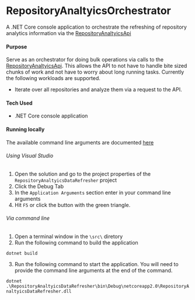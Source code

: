 # RepositoryAnaltyicsOrchestrator

A .NET Core console application to orchestrate the refreshing of repository analytics information via the [RepositoryAnaltyicsApi](https://github.com/Firenza/RepositoryAnaltyicsApi)

#### Purpose

Serve as an orchestrator for doing bulk operations via calls to the [RepositoryAnaltyicsApi](https://github.com/Firenza/RepositoryAnaltyicsApi). This allows the API to not have to handle bite sized chunks of work and not have to worry about long running tasks. Currently the following workloads are supported.

* Iterate over all repositories and analyze them via a request to the API. 

#### Tech Used

* .NET Core console application

#### Running locally

The available command line arguments are documented [here](https://github.com/Firenza/RepositoryAnaltyicsDataRefresher/blob/8a2cce7c4da85958e9737dd8752a4e1df00f60b2/src/RepositoryAnaltyicsDataRefresher/Program.cs?#L19-#L42)

###### Using Visual Studio

1. Open the solution and go to the project properties of the `RepositoryAnaltyicsDataRefresher` project
2. Click the Debug Tab
3. In the `Application Arguments` section enter in your command line arguments
4. Hit `F5` or click the button with the green triangle.

###### Via command line

1. Open a terminal window in the `\src\` diretory
2. Run the following command to build the application 

`dotnet build`

3. Run the following command to start the application. You will need to provide the command line arguments at the end of the command.

`dotnet .\RepositoryAnaltyicsDataRefresher\bin\Debug\netcoreapp2.0\RepositoryAnaltyicsDataRefresher.dll`
